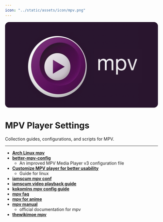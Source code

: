 ```yaml
---
icon: "../static/assets/icon/mpv.png"
---
```


![](/static/assets/banner/mpv.png)
# MPV Player Settings

Collection guides, configurations, and scripts for MPV.
___

- [**Arch Linux mpv**](https://wiki.archlinux.org/title/mpv)
- [**better-mpv-config**](https://github.com/hl2guide/better-mpv-config)
   - An improved MPV Media Player v3 configuration file
- [**Customize MPV player for better usability**](https://www.linuxfordevices.com/tutorials/linux/customize-mpv-player)
   - Guide for linux
- [**iamscum mpv conf**](https://iamscum.wordpress.com/guides/videoplayback-guide/mpv-conf/)
- [**iamscum video playback guide**](https://iamscum.wordpress.com/guides/videoplayback-guide/)
- [**kokomins mpv config guide**](https://kokomins.wordpress.com/2019/10/14/mpv-config-guide/)
- [**mpv faq**](https://github.com/mpv-player/mpv/wiki/FAQ)
- [**mpv for anime**](https://kohana.fi/article/mpv-for-anime)
- [**mpv manual**](https://mpv.io/manual/master/)
   - official documentation for mpv
- [**thewikimoe mpv**](https://thewiki.moe/tutorials/mpv/)